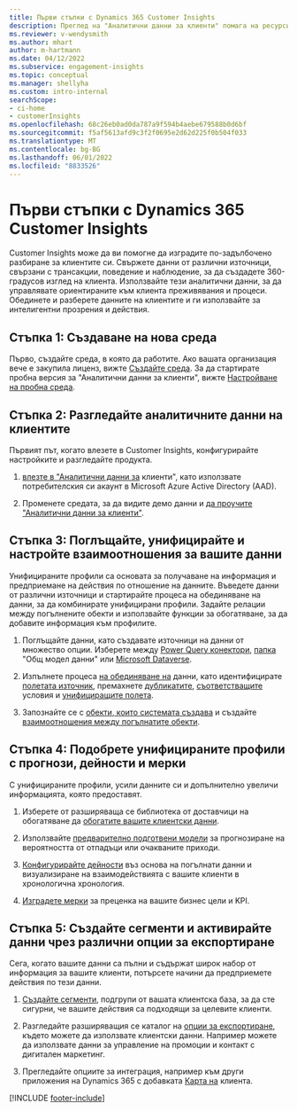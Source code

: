 ```yaml
---
title: Първи стъпки с Dynamics 365 Customer Insights
description: Преглед на "Аналитични данни за клиенти" помага на ресурсите да започнат бързо.
ms.reviewer: v-wendysmith
ms.author: mhart
author: m-hartmann
ms.date: 04/12/2022
ms.subservice: engagement-insights
ms.topic: conceptual
ms.manager: shellyha
ms.custom: intro-internal
searchScope:
- ci-home
- customerInsights
ms.openlocfilehash: 68c26eb0ad0da787a9f594b4aebe679588b0d6bf
ms.sourcegitcommit: f5af5613afd9c3f2f0695e2d62d225f0b504f033
ms.translationtype: MT
ms.contentlocale: bg-BG
ms.lasthandoff: 06/01/2022
ms.locfileid: "8833526"
---
```

# <a name="get-started-with-dynamics-365-customer-insights"></a>Първи стъпки с Dynamics 365 Customer Insights

Customer Insights може да ви помогне да изградите по-задълбочено разбиране за клиентите си. Свържете данни от различни източници, свързани с трансакции, поведение и наблюдение, за да създадете 360-градусов изглед на клиента. Използвайте тези аналитични данни, за да управлявате ориентираните към клиента преживявания и процеси. Обединете и разберете данните на клиентите и ги използвайте за интелигентни прозрения и действия.

## <a name="step-1-create-an-environment"></a>Стъпка 1: Създаване на нова среда

Първо, създайте среда, в която да работите. Ако вашата организация вече е закупила лиценз, вижте [Създайте среда](create-environment.md). За да стартирате пробна версия за "Аналитични данни за клиенти", вижте [Настройване на пробна среда](trial-signup.md).

## <a name="step-2-explore-customer-insights"></a>Стъпка 2: Разгледайте аналитичните данни на клиентите

Първият път, когато влезете в Customer Insights, конфигурирайте настройките и разгледайте продукта.

1. [влезте в "Аналитични данни за](https://home.ci.ai.dynamics.com) клиенти", като използвате потребителския си акаунт в Microsoft Azure Active Directory (AAD).

1. Променете средата, за да видите демо данни и [да проучите "Аналитични данни за клиенти"](home.md).

## <a name="step-3-ingest-unify-and-set-up-relationships-for-your-data"></a>Стъпка 3: Поглъщайте, унифицирайте и настройте взаимоотношения за вашите данни

Унифицираните профили са основата за получаване на информация и предприемане на действия по отношение на данните. Въведете данни от различни източници и стартирайте процеса на обединяване на данни, за да комбинирате унифицирани профили. Задайте релации между погълнените обекти и използвайте функции за обогатяване, за да добавите информация към профилите.

1. Поглъщайте данни, като създавате източници на данни от множество опции. Изберете между [Power Query конектори](connect-power-query.md), [папка](connect-common-data-model.md) "Общ модел данни" или [Microsoft Dataverse](connect-dataverse-managed-lake.md).

1. Изпълнете процеса [на обединяване на](data-unification.md) данни, като идентифицирате [полетата източник](map-entities.md), премахнете [дубликатите](remove-duplicates.md), [съответстващите](match-entities.md) условия и [унифициращите полета](merge-entities.md).

1. Запознайте се с [обекти, които системата създава](entities.md) и създайте [взаимоотношения между погълнатите обекти](relationships.md).

## <a name="step-4-enhance-unified-profiles-with-predictions-activities-and-measures"></a>Стъпка 4: Подобрете унифицираните профили с прогнози, дейности и мерки

С унифицираните профили, усили данните си и допълнително увеличи информацията, която предоставят.

1. Изберете от разширяваща се библиотека от доставчици на обогатяване да [обогатите вашите клиентски данни](enrichment-hub.md).

1. Използвайте [предварително подготвени модели](predictions-overview.md) за прогнозиране на вероятността от отпадъци или очакваните приходи.

1. [Конфигурирайте дейности](activities.md) въз основа на погълнати данни и визуализиране на взаимодействията с вашите клиенти в хронологична хронология.

1. [Изградете мерки](measures.md) за преценка на вашите бизнес цели и KPI.

## <a name="step-5-create-segments-and-activate-data-through-various-export-options"></a>Стъпка 5: Създайте сегменти и активирайте данни чрез различни опции за експортиране

Сега, когато вашите данни са пълни и съдържат широк набор от информация за вашите клиенти, потърсете начини да предприемете действия по тези данни.

1. [Създайте сегменти](segments.md), подгрупи от вашата клиентска база, за да сте сигурни, че вашите действия са подходящи за целевите клиенти.

1. Разгледайте разширяващия се каталог на [опции за експортиране](export-destinations.md), където можете да използвате клиентски данни. Например можете да използвате данни за управление на промоции и контакт с дигитален маркетинг.

1. Прегледайте опциите за интеграция, например към други приложения на Dynamics 365 с добавката [Карта на](customer-card-add-in.md) клиента.  


[!INCLUDE [footer-include](includes/footer-banner.md)]
